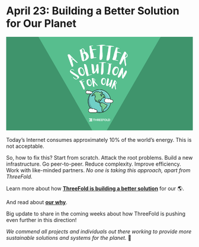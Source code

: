 # April 23: Building a Better Solution for Our Planet

![](img/building_a_better_solution.png)

Today’s Internet consumes approximately 10% of the world’s energy. This is not acceptable.

So, how to fix this? Start from scratch. Attack the root problems. Build a new infrastructure. Go peer-to-peer. Reduce complexity. Improve efficiency. Work with like-minded partners. *No one is taking this approach, apart from ThreeFold.*

Learn more about how **[ThreeFold is building a better solution](https://threefold.io/blog/post/for_our_planet/)** for our 🌎.

And read about **[our why](https://threefold.io/why)**.

Big update to share in the coming weeks about how ThreeFold is pushing even further in this direction!

*We commend all projects and individuals out there working to provide more sustainable solutions and systems for the planet.* 🙏